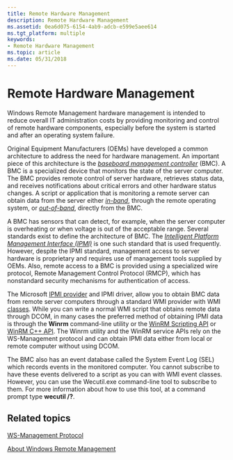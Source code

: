 ```yaml
---
title: Remote Hardware Management
description: Remote Hardware Management
ms.assetid: 0ea6d075-6154-4ab9-adcb-e599e5aee614
ms.tgt_platform: multiple
keywords:
- Remote Hardware Management
ms.topic: article
ms.date: 05/31/2018
---
```


# Remote Hardware Management

Windows Remote Management hardware management is intended to reduce overall IT administration costs by providing monitoring and control of remote hardware components, especially before the system is started and after an operating system failure.

Original Equipment Manufacturers (OEMs) have developed a common architecture to address the need for hardware management. An important piece of this architecture is the [*baseboard management controller*](windows-remote-management-glossary.md) (BMC). A BMC is a specialized device that monitors the state of the server computer. The BMC provides remote control of server hardware, retrieves status data, and receives notifications about critical errors and other hardware status changes. A script or application that is monitoring a remote server can obtain data from the server either [*in-band*](windows-remote-management-glossary.md), through the remote operating system, or [*out-of-band*](windows-remote-management-glossary.md), directly from the BMC.

A BMC has sensors that can detect, for example, when the server computer is overheating or when voltage is out of the acceptable range. Several standards exist to define the architecture of BMC. The [*Intelligent Platform Management Interface (IPMI)*](windows-remote-management-glossary.md) is one such standard that is used frequently. However, despite the IPMI standard, management access to server hardware is proprietary and requires use of management tools supplied by OEMs. Also, remote access to a BMC is provided using a specialized wire protocol, Remote Management Control Protocol (RMCP), which has nonstandard security mechanisms for authentication of access.

The Microsoft [IPMI provider](/previous-versions/windows/desktop/ipmiprv/ipmi-provider) and IPMI driver, allow you to obtain BMC data from remote server computers through a standard WMI provider with WMI [classes](/previous-versions/windows/desktop/ipmiprv/ipmi-provider). While you can write a normal WMI script that obtains remote data through DCOM, in many cases the preferred method of obtaining IPMI data is through the **Winrm** command-line utility or the [WinRM Scripting API](winrm-scripting-api.md) or [WinRM C++ API](winrm-c---api.md). The Winrm utility and the WinRM service APIs rely on the WS-Management protocol and can obtain IPMI data either from local or remote computer without using DCOM.

The BMC also has an event database called the System Event Log (SEL) which records events in the monitored computer. You cannot subscribe to have these events delivered to a script as you can with WMI event classes. However, you can use the Wecutil.exe command-line tool to subscribe to them. For more information about how to use this tool, at a command prompt type **wecutil /?**.

## Related topics

<dl> <dt>

[WS-Management Protocol](ws-management-protocol.md)
</dt> <dt>

[About Windows Remote Management](about-windows-remote-management.md)
</dt> </dl>

 

 